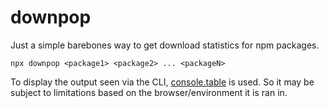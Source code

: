 # downpop
Just a simple barebones way to get download statistics for npm packages.
```
npx downpop <package1> <package2> ... <packageN>
```

To display the output seen via the CLI, [console.table](https://developer.mozilla.org/en-US/docs/Web/API/Console/table) is used. So it may be subject to limitations based on the browser/environment it is ran in.